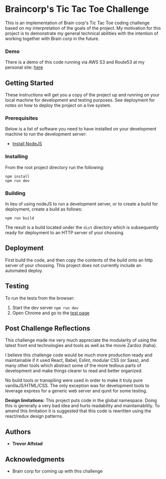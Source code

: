 # Braincorp's Tic Tac Toe Challenge

This is an implementation of Brain corp's Tic Tac Toe coding challenge based on my interpretation of the goals of the project. My motivation for this project is to demonstrate my general technical abilities with the intention of working together with Brain corp in the future.

### Demo

There is a demo of this code running via AWS S3 and Route53 at my personal site: [here](http://tictactoe.trevoralfstad.com)

## Getting Started

These instructions will get you a copy of the project up and running on your local machine for development and testing purposes. See deployment for notes on how to deploy the project on a live system.

### Prerequisites

Below is a list of software you need to have installed on your development machine to run the development server:

* [Install NodeJS](https://nodejs.org/en/download/)

### Installing

From the root project directory run the following:

```
npm install
npm run dev
```

### Building

In lieu of using nodeJS to run a development server, or to create a build for deployment, create a build as follows:

```
npm run build
```

The result is a build located under the `dist` directory which is subsequently ready for deployment to an HTTP server of your choosing.

## Deployment

First build the code, and then copy the contents of the build onto an http server of your choosing. This project does not currently include an automated deploy.

## Testing

To run the tests from the browser:
1. Start the dev server `npm run dev`
2. Open Chrome and go to the [test page](http://localhost:3000/tests)

## Post Challenge Reflections

This challenge made me very much appreciate the modularity of using the latest front end technologies and tools as well as the movie Zardoz (haha).

I believe this challenge code would be much more production ready and maintainable if it used React, Babel, Eslint, modular CSS (or Sass), and many other tools which abstract some of the more tedious parts of development and make things clearer to read and better organized.

No build tools or transpiling were used in order to make it truly pure vanillaJS/HTML/CSS. The only exception was for development tools to leverage express for a generic web server and qunit for some testing.

**Design limitations:**
This project puts code in the global namespace. Doing this is generally a very bad idea and hurts readability and maintainability. To amend this limitation it is suggested that this code is rewritten using the react/redux design patterns.

## Authors

* **Trevor Alfstad**

## Acknowledgments

* Brain corp for coming up with this challenge
